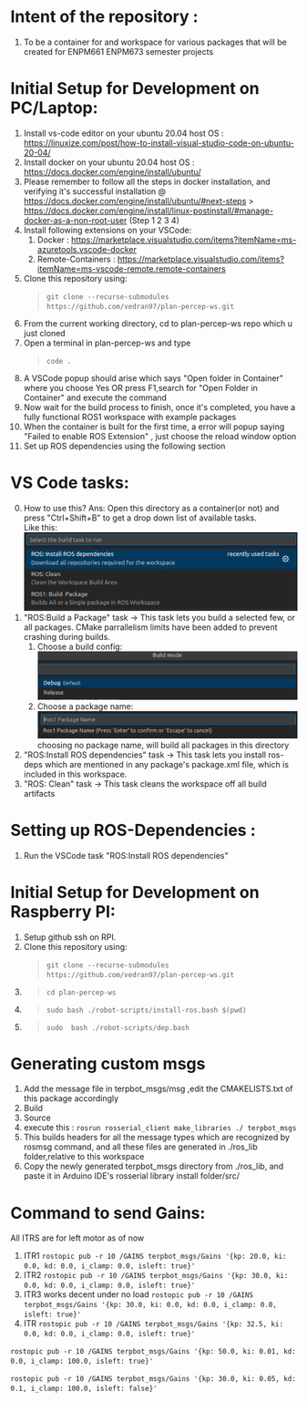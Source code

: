# Intent of the repository : 

1. To be a container for and workspace for various packages that will be created for ENPM661 ENPM673 semester projects

# Initial Setup for Development on PC/Laptop:

1. Install vs-code editor on your ubuntu 20.04 host OS : https://linuxize.com/post/how-to-install-visual-studio-code-on-ubuntu-20-04/
2. Install docker on your ubuntu 20.04 host OS : https://docs.docker.com/engine/install/ubuntu/
3. Please remember to follow all the steps in docker installation, and verifying it's successful installation @ https://docs.docker.com/engine/install/ubuntu/#next-steps > https://docs.docker.com/engine/install/linux-postinstall/#manage-docker-as-a-non-root-user (Step 1 2 3 4)
4. Install following extensions on your VSCode: 
    1. Docker : https://marketplace.visualstudio.com/items?itemName=ms-azuretools.vscode-docker
    2. Remote-Containers :  https://marketplace.visualstudio.com/items?itemName=ms-vscode-remote.remote-containers
5. Clone this repository using:
    > ``` git clone --recurse-submodules https://github.com/vedran97/plan-percep-ws.git ```
6. From the current working directory, cd to plan-percep-ws repo which u just cloned
7. Open a terminal in plan-percep-ws and type 
    > ``` code . ```
8. A VSCode popup should arise which says "Open folder in Container" where you choose Yes OR press F1,search for "Open Folder in Container" and execute the command
9. Now wait for the build process to finish, once it's completed, you have a fully functional ROS1 workspace with example packages
11. When the container is built for the first time, a error will popup saying "Failed to enable ROS Extension" , just choose the reload window option
10. Set up ROS dependencies using the following section

# VS Code tasks:

0. How to use this? Ans: Open this directory as a container(or not) and press "Ctrl+Shift+B" to get a drop down list of available tasks.<br>Like this: <br> ![Tasks](./docs/tasks.png)
1. "ROS:Build a Package" task -> This task lets you build a selected few, or all packages. CMake parrallelism limits have been added to prevent crashing during builds.
    1. Choose a build config:<br>![Build-Config](./docs/buildmode.png)
    2. Choose a package name:<br>![Package-Name](./docs/pkgname.png)
<br>choosing no package name, will build all packages in this directory
2. "ROS:Install ROS dependencies" task -> This task lets you install ros-deps which are mentioned in any package's package.xml file, which is included in this workspace.
3. "ROS: Clean" task -> This task cleans the workspace off all build artifacts

# Setting up ROS-Dependencies :

1. Run the VSCode task "ROS:Install ROS dependencies"

# Initial Setup for Development on Raspberry PI:

1. Setup github ssh on RPI.
2. Clone this repository using:
    > ``` git clone --recurse-submodules https://github.com/vedran97/plan-percep-ws.git ```
3. > ```cd plan-percep-ws```
4. > ```sudo bash ./robot-scripts/install-ros.bash $(pwd) ```
5. > ```sudo  bash ./robot-scripts/dep.bash  ```

# Generating custom msgs

1. Add the message file in terpbot_msgs/msg ,edit the CMAKELISTS.txt of this package accordingly
2. Build
3. Source
4. execute this : ```rosrun rosserial_client make_libraries ./ terpbot_msgs```
5. This builds headers for all the message types which are recognized by rosmsg command, and all these files are generated in ./ros_lib folder,relative to this workspace
6. Copy the newly generated terpbot_msgs directory from ./ros_lib, and paste it in Arduino IDE's rosserial library install folder/src/

# Command to send Gains:
 All ITRS are for left motor as of now
1. ITR1
```rostopic pub -r 10 /GAINS terpbot_msgs/Gains '{kp: 20.0, ki: 0.0, kd: 0.0, i_clamp: 0.0, isleft: true}' ```
2. ITR2
```rostopic pub -r 10 /GAINS terpbot_msgs/Gains '{kp: 30.0, ki: 0.0, kd: 0.0, i_clamp: 0.0, isleft: true}' ```
3. ITR3 works decent under no load
```rostopic pub -r 10 /GAINS terpbot_msgs/Gains '{kp: 30.0, ki: 0.0, kd: 0.0, i_clamp: 0.0, isleft: true}' ```
4. ITR
```rostopic pub -r 10 /GAINS terpbot_msgs/Gains '{kp: 32.5, ki: 0.0, kd: 0.0, i_clamp: 0.0, isleft: true}' ```

```rostopic pub -r 10 /GAINS terpbot_msgs/Gains '{kp: 50.0, ki: 0.01, kd: 0.0, i_clamp: 100.0, isleft: true}' ```

```rostopic pub -r 10 /GAINS terpbot_msgs/Gains '{kp: 30.0, ki: 0.05, kd: 0.1, i_clamp: 100.0, isleft: false}' ```
